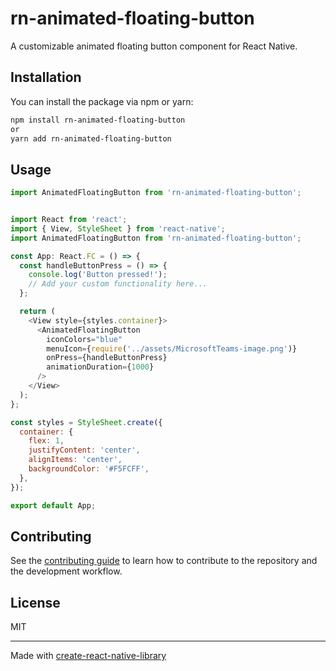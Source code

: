 # rn-animated-floating-button

A customizable animated floating button component for React Native.

## Installation
You can install the package via npm or yarn:

```bash
npm install rn-animated-floating-button
or 
yarn add rn-animated-floating-button

```

## Usage

```js
import AnimatedFloatingButton from 'rn-animated-floating-button';


import React from 'react';
import { View, StyleSheet } from 'react-native';
import AnimatedFloatingButton from 'rn-animated-floating-button';

const App: React.FC = () => {
  const handleButtonPress = () => {
    console.log('Button pressed!');
    // Add your custom functionality here...
  };

  return (
    <View style={styles.container}>
      <AnimatedFloatingButton
        iconColors="blue"
        menuIcon={require('../assets/MicrosoftTeams-image.png')}
        onPress={handleButtonPress}
        animationDuration={1000}
      />
    </View>
  );
};

const styles = StyleSheet.create({
  container: {
    flex: 1,
    justifyContent: 'center',
    alignItems: 'center',
    backgroundColor: '#F5FCFF',
  },
});

export default App;

```
## Contributing

See the [contributing guide](CONTRIBUTING.md) to learn how to contribute to the repository and the development workflow.

## License

MIT

---

Made with [create-react-native-library](https://github.com/callstack/react-native-builder-bob)
